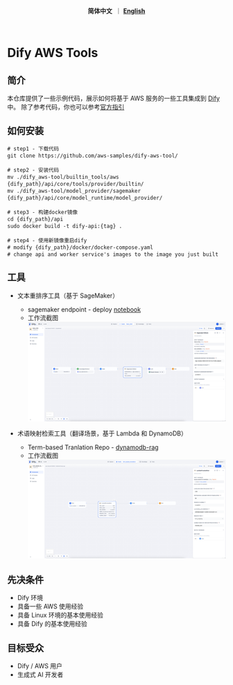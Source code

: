 <p align="center">
    &nbsp<strong>简体中文</strong>&nbsp ｜ <a href="README.md"><strong>English</strong></a>&nbsp 
</p>
<br>

# Dify AWS Tools

## 简介
本仓库提供了一些示例代码，展示如何将基于 AWS 服务的一些工具集成到 [Dify](https://github.com/langgenius/dify) 中。 除了参考代码，你也可以参考[官方指引](https://docs.dify.ai/guides/tools/quick-tool-integration) 

## 如何安装
```
# step1 - 下载代码
git clone https://github.com/aws-samples/dify-aws-tool/

# step2 - 安装代码
mv ./dify_aws-tool/builtin_tools/aws {dify_path}/api/core/tools/provider/builtin/
mv ./dify_aws-tool/model_provider/sagemaker {dify_path}/api/core/model_runtime/model_provider/

# step3 - 构建docker镜像
cd {dify_path}/api
sudo docker build -t dify-api:{tag} .

# step4 - 使用新镜像重启dify
# modify {dify_path}/docker/docker-compose.yaml
# change api and worker service's images to the image you just built
```

## 工具
- 文本重排序工具（基于 SageMaker）
    - sagemaker endpoint - deploy [notebook](https://github.com/aws-samples/private-llm-qa-bot/blob/main/notebooks/embedding/bge-reranker-v2-m3-deploy.ipynb)
    - 工作流截图![重排序](./rerank.png)
    
- 术语映射检索工具（翻译场景，基于 Lambda 和 DynamoDB）
    - Term-based Tranlation Repo - [dynamodb-rag](https://github.com/ybalbert001/dynamodb-rag/tree/translate)  
    - 工作流截图![术语检索](./term_retrieval.png)


## 先决条件
- Dify 环境
- 具备一些 AWS 使用经验
- 具备 Linux 环境的基本使用经验
- 具备 Dify 的基本使用经验

## 目标受众
- Dify / AWS 用户
- 生成式 AI 开发者